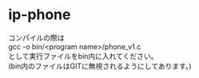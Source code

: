 # ip-phone

コンパイルの際は<br>
gcc -o bin/\<program name\>/phone_v1.c<br>
として実行ファイルをbin内に入れてください。<br>
(bin内のファイルはGITに無視されるようにしてあります。)
